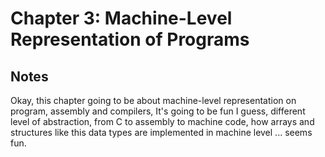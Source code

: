 # Chapter 3: Machine-Level Representation of Programs


## Notes

Okay, this chapter going to be about machine-level representation on program, assembly and compilers, It's going to be fun I guess, different level of abstraction, from C to assembly to machine code, how arrays and structures like this data types are implemented in machine level ... seems fun.

